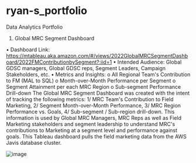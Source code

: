 # ryan-s_portfolio
Data Analytics Portfolio


1. Global MRC Segment Dashboard


•	Dashboard Link: https://mtableau.aka.amazon.com/#/views/2022GlobalMRCSegmentDashboard/2022FMContributionbySegment?:iid=1
•	Intended Audience: Global GDSC managers, Global GDSC reps, Segment Leaders, Campaign Stakeholders, etc. 
•	Metrics and Insights: 
o	All Regional Team's Contribution to FM (MAL to SQL)
o	Month-over-Month Performance per Segment
o	Segment Attainment per each MRC Region 
o	Sub-segment Performance Drill-down
The Global MRC Segment Dashboard was created with the intent of tracking the following metrics: 1/ MRC Team's Contribution to Field Marketing, 2/ Segment Month-over-Month Performance, 3/ MRC Region Performance vs. Goals, 4/ Sub-segment / Sub-region drill-down. This information is used by Global MRC Managers, MRC Reps as well as Field Marketing stakeholders and segment leadership to understand MRC's contributions to Marketing at a segment level and performance against goals. This Tableau dashboard pulls the field marketing data from the AWS Javis database cluster. 

![image](https://github.com/ryavse11/ryan-s_portfolio/assets/151677676/96a14285-3f27-4b78-808f-6cc617236a31)


